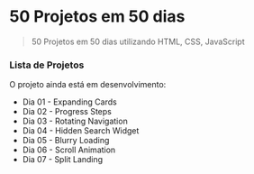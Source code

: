 # 50 Projetos em 50 dias


> 50 Projetos em 50 dias utilizando HTML, CSS, JavaScript

### Lista de Projetos

O projeto ainda está em desenvolvimento:
- Dia 01 - Expanding Cards
- Dia 02 - Progress Steps
- Dia 03 - Rotating Navigation 
- Dia 04 - Hidden Search Widget
- Dia 05 - Blurry Loading
- Dia 06 - Scroll Animation
- Dia 07 - Split Landing

